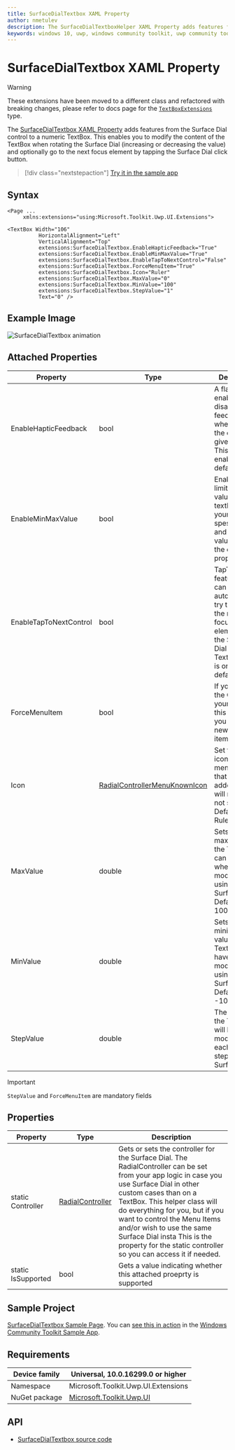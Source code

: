 ```yaml
---
title: SurfaceDialTextbox XAML Property
author: nmetulev
description: The SurfaceDialTextboxHelper XAML Property adds features from the Surface Dial control to a numeric TextBox (outdated docs).
keywords: windows 10, uwp, windows community toolkit, uwp community toolkit, uwp toolkit, SurfaceDialTextboxHelper, XAML
---
```


# SurfaceDialTextbox XAML Property

> [!WARNING]
> These extensions have been moved to a different class and refactored with breaking changes, please refer to docs page for the [`TextBoxExtensions`](TextBoxExtensions.md) type.

The [SurfaceDialTextbox XAML Property](/dotnet/api/microsoft.toolkit.uwp.ui.extensions.surfacedialtextbox) adds features from the Surface Dial control to a numeric TextBox. This enables you to modify the content of the TextBox when rotating the Surface Dial (increasing or decreasing the value) and optionally go to the next focus element by tapping the Surface Dial click button.

> [!div class="nextstepaction"]
> [Try it in the sample app](uwpct://Extensions?sample=SurfaceDialTextbox)

## Syntax

```xaml
<Page ...
     xmlns:extensions="using:Microsoft.Toolkit.Uwp.UI.Extensions">

<TextBox Width="106"
          HorizontalAlignment="Left"
          VerticalAlignment="Top"
          extensions:SurfaceDialTextbox.EnableHapticFeedback="True"
          extensions:SurfaceDialTextbox.EnableMinMaxValue="True"
          extensions:SurfaceDialTextbox.EnableTapToNextControl="False"
          extensions:SurfaceDialTextbox.ForceMenuItem="True"
          extensions:SurfaceDialTextbox.Icon="Ruler"
          extensions:SurfaceDialTextbox.MaxValue="0"
          extensions:SurfaceDialTextbox.MinValue="100"
          extensions:SurfaceDialTextbox.StepValue="1"
          Text="0" />  
```

## Example Image

![SurfaceDialTextbox animation](../resources/images/Extensions/SurfaceDialTextbox.gif)

## Attached Properties

| Property | Type | Description |
| -- | -- | -- |
| EnableHapticFeedback | bool | A flag to enable or disable haptic feedback when rotating the dial for the give TextBox. This is enabled by default |
| EnableMinMaxValue | bool | EnableMinMax limits the value in the textbox to your spesificed Min and Max values, see the other properties |
| EnableTapToNextControl | bool | TapToNext is a feature you can set to automatically try to focus the next focusable element from the Surface Dial enabled TextBox. This is on dy default |
| ForceMenuItem | bool | If you provide the Controller yourself, set this to true so you won't add new menu items  |
| Icon | [RadialControllerMenuKnownIcon](/uwp/api/windows.ui.input.radialcontrollermenuknownicon) | Set the default icon of the menu item that gets added. A user will most likely not see this. Defaults to the Ruler icon |
| MaxValue | double | Sets the maxium value the TextBox can have when modifying it using a Surface Dial. Default is 100.0 |
| MinValue | double | Sets the minimum value the TextBox can have when modifying it using a Surface Dial. Default is -100.0 |
| StepValue | double | The amount the TextBox will be modified for each rotation step on the Surface Dial |

> [!IMPORTANT]
> `StepValue` and `ForceMenuItem` are mandatory fields

## Properties

| Property | Type | Description |
| -- | -- | -- |
| static Controller | [RadialController](/uwp/api/Windows.UI.Input.RadialController) | Gets or sets the controller for the Surface Dial. The RadialController can be set from your app logic in case you use Surface Dial in other custom cases than on a TextBox. This helper class will do everything for you, but if you want to control the Menu Items and/or wish to use the same Surface Dial insta This is the property for the static controller so you can access it if needed. |
| static IsSupported | bool | Gets a value indicating whether this attached proeprty is supported |

## Sample Project

[SurfaceDialTextbox Sample Page](https://github.com/windows-toolkit/WindowsCommunityToolkit/tree/rel/7.1.0/Microsoft.Toolkit.Uwp.SampleApp/SamplePages/SurfaceDialTextbox). You can [see this in action](uwpct://Extensions?sample=SurfaceDialTextbox) in the [Windows Community Toolkit Sample App](https://aka.ms/windowstoolkitapp).

## Requirements

| Device family | Universal, 10.0.16299.0 or higher |
| --- | --- |
| Namespace | Microsoft.Toolkit.Uwp.UI.Extensions |
| NuGet package | [Microsoft.Toolkit.Uwp.UI](https://www.nuget.org/packages/Microsoft.Toolkit.Uwp.UI/) |

## API

* [SurfaceDialTextbox source code](https://github.com/windows-toolkit/WindowsCommunityToolkit/tree/rel/7.1.0/Microsoft.Toolkit.Uwp.UI/Extensions/SurfaceDialTextbox)
